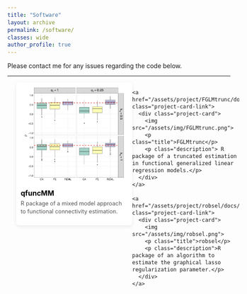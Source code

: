 ```yaml
---
title: "Software"
layout: archive
permalink: /software/
classes: wide
author_profile: true
---
```


Please contact me for any issues regarding the code below.

---

<html lang="en">
<head>
  <meta charset="UTF-8" />
  <title>Projects</title>

  <style>
  .project-cards {
    display: grid;
    grid-template-columns: repeat(2, 1fr); /* Two equal-width columns */
    gap: 20px;
    width: 100%;
    padding: 0 20px;
  }

  @media (max-width: 700px) {
    .project-cards {
      grid-template-columns: 1fr; /* Stack cards on smaller screens */
    }
  }

  .project-card-link {
    text-decoration: none;
    color: inherit;
    display: block;
  }

  .project-card {
    background-color: #fff;
    border-radius: 6px;
    overflow: hidden;
    box-shadow: 0 3px 8px rgba(0, 0, 0, 0.08);
    transition: transform 0.2s ease;
    display: flex;
    flex-direction: column; 
    width: 100%;
    height: auto;
    justify-content: flex-start;
    padding: 10px;
  }

  .project-card:hover {
    transform: scale(1.03);
  }

  .project-card img {
    width: 100%;
    margin-bottom: 15px; 
    box-shadow: none !important;
    object-fit: contain;
  }

  .project-card .title {
    font-size: 1rem;
    color: #000;
    margin: 0;
    font-weight: bold;
    text-transform: none !important;
  }

  .project-card .description {
    font-size: 0.9em;
    color: #555;
    line-height: 1.4;
    margin-top: 5px; 
    text-align: left;
  }

  </style>
</head>
<body>

  <div class="project-cards">
    <a href="https://github.com/cbtran/qfuncMM" class="project-card-link">
      <div class="project-card">
        <img src="/assets/img/qfuncMM.png">
        <p class="title">qfuncMM</p>
        <p class="description"> R package of a mixed model approach to functional connectivity estimation.</p>
      </div>
    </a>

    <a href="/assets/project/FGLMtrunc/docs/index.html" class="project-card-link">
      <div class="project-card">
        <img src="/assets/img/FGLMtrunc.png">
        <p class="title">FGLMtrunc</p>
        <p class="description"> R package of a truncated estimation in functional generalized linear regression models.</p>
      </div>
    </a>

    <a href="/assets/project/robsel/docs/index.html" class="project-card-link">
      <div class="project-card">
        <img src="/assets/img/robsel.png">
        <p class="title">robsel</p>
        <p class="description">R package of an algorithm to estimate the graphical lasso regularization parameter.</p>
      </div>
    </a>
  </div>

</body>
</html>
